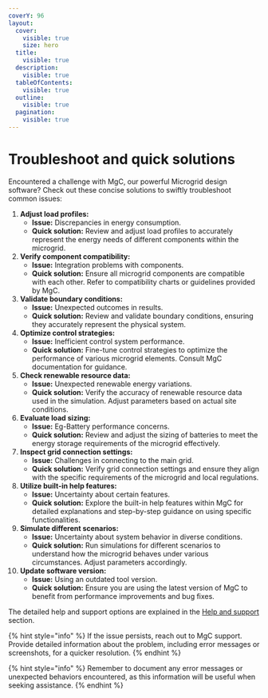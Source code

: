 ```yaml
---
coverY: 96
layout:
  cover:
    visible: true
    size: hero
  title:
    visible: true
  description:
    visible: true
  tableOfContents:
    visible: true
  outline:
    visible: true
  pagination:
    visible: true
---
```


# Troubleshoot and quick solutions

Encountered a challenge with MgC, our powerful Microgrid design software? Check out these concise solutions to swiftly troubleshoot common issues:

1. **Adjust load profiles:**
   * **Issue:** Discrepancies in energy consumption.
   * **Quick solution:** Review and adjust load profiles to accurately represent the energy needs of different components within the microgrid.
2. **Verify component compatibility:**
   * **Issue:** Integration problems with components.
   * **Quick solution:** Ensure all microgrid components are compatible with each other. Refer to compatibility charts or guidelines provided by MgC.
3. **Validate boundary conditions:**
   * **Issue:** Unexpected outcomes in results.
   * **Quick solution:** Review and validate boundary conditions, ensuring they accurately represent the physical system.
4. **Optimize control strategies:**
   * **Issue:** Inefficient control system performance.
   * **Quick solution:** Fine-tune control strategies to optimize the performance of various microgrid elements. Consult MgC documentation for guidance.
5. **Check renewable resource data:**
   * **Issue:** Unexpected renewable energy variations.
   * **Quick solution:** Verify the accuracy of renewable resource data used in the simulation. Adjust parameters based on actual site conditions.
6. **Evaluate load sizing:**
   * **Issue:** Eg-Battery performance concerns.
   * **Quick solution:** Review and adjust the sizing of batteries to meet the energy storage requirements of the microgrid effectively.
7. **Inspect grid connection settings:**
   * **Issue:** Challenges in connecting to the main grid.
   * **Quick solution:** Verify grid connection settings and ensure they align with the specific requirements of the microgrid and local regulations.
8. **Utilize built-in help features:**
   * **Issue:** Uncertainty about certain features.
   * **Quick solution:** Explore the built-in help features within MgC for detailed explanations and step-by-step guidance on using specific functionalities.
9. **Simulate different scenarios:**
   * **Issue:** Uncertainty about system behavior in diverse conditions.
   * **Quick solution:** Run simulations for different scenarios to understand how the microgrid behaves under various circumstances. Adjust parameters accordingly.
10. **Update software version:**
    * **Issue:** Using an outdated tool version.
    * **Quick solution:** Ensure you are using the latest version of MgC to benefit from performance improvements and bug fixes.

The detailed help and support options are explained in the [Help and support](help-and-support.md) section.

{% hint style="info" %}
If the issue persists, reach out to MgC support. Provide detailed information about the problem, including error messages or screenshots, for a quicker resolution.
{% endhint %}

{% hint style="info" %}
Remember to document any error messages or unexpected behaviors encountered, as this information will be useful when seeking assistance.
{% endhint %}

